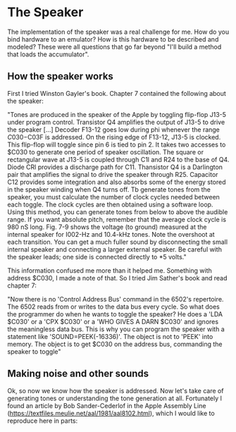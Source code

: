 # The Speaker
The implementation of the speaker was a real challenge for me. How do you bind hardware to an emulator? How is this hardware to be described and modeled? These were all questions that go far beyond "I'll build a method that loads the accumulator".

## How the speaker works
First I tried Winston Gayler's book. Chapter 7 contained the following about the speaker:

"Tones are produced in the speaker of the Apple by toggling flip-flop J13-5 under program control. Transistor Q4 amplifies the output of J13-5 to drive the speaker [...] Decoder F13-12 goes low during phi whenever the range $C030-$C03F is addressed. On the rising edge of F13-12, J13-5 is clocked. This flip-flop will toggle since pin 6 is tied to pin 2. It takes two accesses to $C030 to generate one period of speaker oscillation. The square or rectangular wave at J13-5 is coupled through C1l and R24 to the base of Q4. Diode CRl provides a discharge path for C11. Thansistor Q4 is a Darlington pair that amplifies the signal to drive the speaker through R25. Capacitor C12 provides some integration and also absorbs some of the energy stored in the speaker winding when Q4 turns off.
Tb generate tones from the speaker, you must calculate the number of clock cycles needed between each toggle. The clock cycles are then obtained using a
software loop. Using this method, you can generate tones from below to above the audible range. If you want absolute pitch, remember that the average clock cycle is 980 nS long. Fig. 7-9 shows the voltage (to ground) measured at the internal speaker for I002-Hz and 10.4-kHz tones. Note the overshoot at each transition. You can get a much fuller sound by disconnecting the small internal speaker and connecting a larger external speaker. Be careful with the speaker leads; one side is connected directly to *5 volts."

This information confused me more than it helped me. Something with address $C030, I made a note of that. So I tried Jim Sather's book and read chapter 7:

"Now there is no 'Control Address Bus' command in the 6502's repertoire. The 6502 reads from or writes to the data bus every cycle. So what does the programmer do when he wants to toggle the speaker? He does a 'LDA $C030' or a 'CPX $C030' or a 'WHO GIVES A DARN $C030' and ignores the meaningless data bus. This is why you can program the speaker with a statement like 'SOUND=PEEK(-16336)'. The object is not to 'PEEK' into memory. The object is to get $C030 on the address bus, commanding the speaker to toggle"

## Making noise and other sounds
Ok, so now we know how the speaker is addressed. Now let's take care of generating tones or understanding the tone generation at all. Fortunately I found an article by Bob Sander-Cederlof in the Apple Assembly Line (https://textfiles.meulie.net/aal/1981/aal8102.html), which I would like to reproduce here in parts: 
